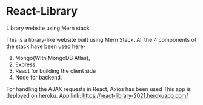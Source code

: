 # React-Library
Library website using Mern stack

This is a library-like website built using Mern Stack. 
All the 4 components of the stack have been used here- 
1. Mongo(WIth MongoDB Atlas), 
2. Express, 
3. React for building the client side
4. Node for backend. 

For handling the AJAX requests in React, Axios has been used
This app is deployed on heroku. App link: https://react-library-2021.herokuapp.com/
